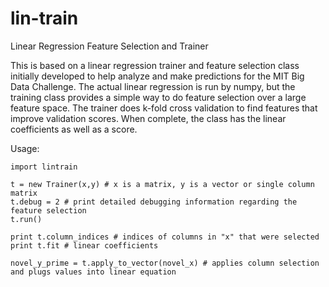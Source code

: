 lin-train
=========

Linear Regression Feature Selection and Trainer

This is based on a linear regression trainer and feature selection class initially developed to help
analyze and make predictions for the MIT Big Data Challenge. The actual linear regression is run by
numpy, but the training class provides a simple way to do feature selection over a large feature space.
The trainer does k-fold cross validation to find features that improve validation scores. When complete,
the class has the linear coefficients as well as a score.

Usage:

    import lintrain

    t = new Trainer(x,y) # x is a matrix, y is a vector or single column matrix
    t.debug = 2 # print detailed debugging information regarding the feature selection
    t.run()

    print t.column_indices # indices of columns in "x" that were selected
    print t.fit # linear coefficients

    novel_y_prime = t.apply_to_vector(novel_x) # applies column selection and plugs values into linear equation
